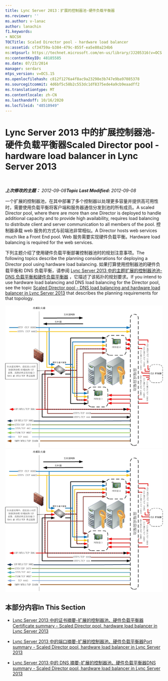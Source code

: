 ```yaml
---
title: Lync Server 2013：扩展的控制器池-硬件负载平衡器
ms.reviewer: ''
ms.author: v-lanac
author: lanachin
f1.keywords:
- NOCSH
TOCTitle: Scaled Director pool - hardware load balancer
ms:assetid: cf34759a-b384-479c-855f-ea5e80a234b6
ms:mtpsurl: https://technet.microsoft.com/en-us/library/JJ205316(v=OCS.15)
ms:contentKeyID: 48185585
ms.date: 07/23/2014
manager: serdars
mtps_version: v=OCS.15
ms.openlocfilehash: c812f1276a4f8ac9a23298e3b747e9ba97085378
ms.sourcegitcommit: 4d6bf5c58b2c553dc1df8375ede4a9cb9eaadff2
ms.translationtype: MT
ms.contentlocale: zh-CN
ms.lasthandoff: 10/16/2020
ms.locfileid: "48510949"
---
```

# <a name="scaled-director-pool---hardware-load-balancer-in-lync-server-2013"></a><span data-ttu-id="220ac-102">Lync Server 2013 中的扩展控制器池-硬件负载平衡器</span><span class="sxs-lookup"><span data-stu-id="220ac-102">Scaled Director pool - hardware load balancer in Lync Server 2013</span></span>

<div data-xmlns="http://www.w3.org/1999/xhtml">

<div class="topic" data-xmlns="http://www.w3.org/1999/xhtml" data-msxsl="urn:schemas-microsoft-com:xslt" data-cs="https://msdn.microsoft.com/">

<div data-asp="https://msdn2.microsoft.com/asp">



</div>

<div id="mainSection">

<div id="mainBody">

<span> </span>

<span data-ttu-id="220ac-103">_**上次修改的主题：** 2012-09-08_</span><span class="sxs-lookup"><span data-stu-id="220ac-103">_**Topic Last Modified:** 2012-09-08_</span></span>

<span data-ttu-id="220ac-104">一个扩展的控制器池，在其中部署了多个控制器以处理更多容量并提供高可用性时，需要使用负载平衡将客户端和服务器通信分发到池的所有成员。</span><span class="sxs-lookup"><span data-stu-id="220ac-104">A scaled Director pool, where there are more than one Director is deployed to handle additional capacity and to provide high availability, requires load balancing to distribute client and server communication to all members of the pool.</span></span> <span data-ttu-id="220ac-105">控制器承载 web 服务的方式与前端池非常相似。</span><span class="sxs-lookup"><span data-stu-id="220ac-105">A Director hosts web services much like a Front End pool.</span></span> <span data-ttu-id="220ac-106">Web 服务需要实现硬件负载平衡。</span><span class="sxs-lookup"><span data-stu-id="220ac-106">Hardware load balancing is required for the web services.</span></span>

<span data-ttu-id="220ac-107">下列主题介绍了使用硬件负载平衡部署控制器池时的规划注意事项。</span><span class="sxs-lookup"><span data-stu-id="220ac-107">The following topics describe the planning considerations for deploying a Director pool using hardware load balancing.</span></span> <span data-ttu-id="220ac-108">如果打算使用控制器池的硬件负载平衡和 DNS 负载平衡，请参阅 [Lync Server 2013 中的主题扩展的控制器池池-DNS 负载平衡和硬件负载平衡器](lync-server-2013-scaled-director-pool-dns-load-balancing-and-hardware-load-balancer.md) ，它描述了该拓扑的规划要求。</span><span class="sxs-lookup"><span data-stu-id="220ac-108">If you intend to use hardware load balancing and DNS load balancing for the Director pool, see the topic [Scaled Director pool - DNS load balancing and hardware load balancer in Lync Server 2013](lync-server-2013-scaled-director-pool-dns-load-balancing-and-hardware-load-balancer.md) that describes the planning requirements for that topology.</span></span>

<span data-ttu-id="220ac-109">![cfa892b9-5b24-4245-b5bd-c5da21984eeb](images/JJ205316.cfa892b9-5b24-4245-b5bd-c5da21984eeb(OCS.15).jpg "cfa892b9-5b24-4245-b5bd-c5da21984eeb")</span><span class="sxs-lookup"><span data-stu-id="220ac-109">![cfa892b9-5b24-4245-b5bd-c5da21984eeb](images/JJ205316.cfa892b9-5b24-4245-b5bd-c5da21984eeb(OCS.15).jpg "cfa892b9-5b24-4245-b5bd-c5da21984eeb")</span></span>

<div>

## <a name="in-this-section"></a><span data-ttu-id="220ac-110">本部分内容</span><span class="sxs-lookup"><span data-stu-id="220ac-110">In This Section</span></span>

  - [<span data-ttu-id="220ac-111">Lync Server 2013 中的证书摘要-扩展的控制器池、硬件负载平衡器</span><span class="sxs-lookup"><span data-stu-id="220ac-111">Certificate summary - Scaled Director pool, hardware load balancer in Lync Server 2013</span></span>](lync-server-2013-certificate-summary-scaled-director-pool-hardware-load-balancer.md)

  - [<span data-ttu-id="220ac-112">Lync Server 2013 中的端口摘要-扩展的控制器池、硬件负载平衡器</span><span class="sxs-lookup"><span data-stu-id="220ac-112">Port summary - Scaled Director pool, hardware load balancer in Lync Server 2013</span></span>](lync-server-2013-port-summary-scaled-director-pool-hardware-load-balancer.md)

  - [<span data-ttu-id="220ac-113">Lync Server 2013 中的 DNS 摘要-扩展的控制器池、硬件负载平衡器</span><span class="sxs-lookup"><span data-stu-id="220ac-113">DNS summary - Scaled Director pool, hardware load balancer in Lync Server 2013</span></span>](lync-server-2013-dns-summary-scaled-director-pool-hardware-load-balancer.md)

</div>

</div>

<span> </span>

</div>

</div>

</div>

